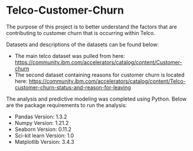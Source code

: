 # Telco-Customer-Churn

The purpose of this project is to better understand the factors that are contributing to customer churn that is occurring within Telco.

Datasets and descriptions of the datasets can be found below:
- The main telco dataset was pulled from here: https://community.ibm.com/accelerators/catalog/content/Customer-churn
- The second dataset containing reasons for customer churn is located here: https://community.ibm.com/accelerators/catalog/content/Telco-customer-churn-status-and-reason-for-leaving

The analysis and predictive modeling was completed using Python.  Below are the package requirements to run the analysis:

- Pandas Version:  1.3.2
- Numpy Version:  1.21.2
- Seaborn Version:  0.11.2
- Sci-kit learn Version:  1.0
- Matplotlib Version:  3.4.3
